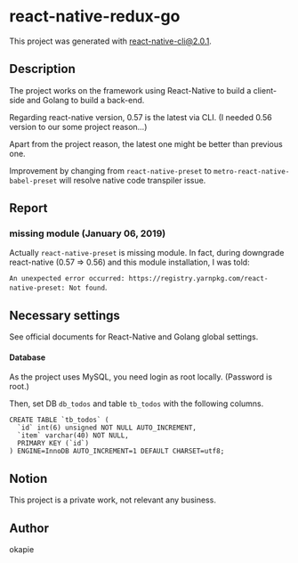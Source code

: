 # react-native-redux-go

This project was generated with react-native-cli@2.0.1.

## Description

The project works on the framework using React-Native to build a client-side and Golang to build a back-end.

Regarding react-native version, 0.57 is the latest via CLI. (I needed 0.56 version to our some project reason...)

Apart from the project reason, the latest one might be better than previous one.

Improvement by changing from `react-native-preset` to `metro-react-native-babel-preset` will resolve native code transpiler issue.

## Report

### missing module (January 06, 2019)

Actually `react-native-preset` is missing module.
In fact, during downgrade react-native (0.57 => 0.56) and this module installation, I was told:

`An unexpected error occurred: https://registry.yarnpkg.com/react-native-preset: Not found`.

## Necessary settings

See official documents for React-Native and Golang global settings.

#### Database

As the project uses MySQL, you need login as root locally. (Password is root.)

Then, set DB `db_todos` and table `tb_todos` with the following columns.

```
CREATE TABLE `tb_todos` (
  `id` int(6) unsigned NOT NULL AUTO_INCREMENT,
  `item` varchar(40) NOT NULL,
  PRIMARY KEY (`id`)
) ENGINE=InnoDB AUTO_INCREMENT=1 DEFAULT CHARSET=utf8;
```

## Notion

This project is a private work, not relevant any business.

## Author

okapie
